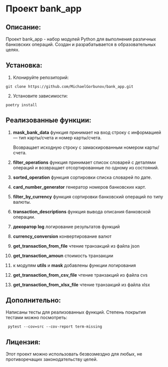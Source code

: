 # Проект bank_app

## Описание:

Проект bank_app - набор модулей Python для выполнения различных банковских операций.
Создан и разрабатывается в образовательных целях.

## Установка:

1. Клонируйте репозиторий:
```
git clone https://github.com/MichaelGorbunov/bank_app.git
```
2. Установите зависимости:
```
poetry install
```
## Реализованные функции:

1. **mask_bank_data**   функция принимает на вход строку с информацией — тип карты/счета и номер карты/счета.

    Возвращает исходную строку с замаскированным номером карты/счета.
2. **filter_operations** функция принимает список словарей с деталями операций и возвращает 
отсортированные по одному из состояний.
3. **sorted_operation** функция сортировки списка словарей по дате.
4. **card_number_generator** генератор номеров банковских карт.
5. **filter_by_currency** функция сортировки банковский операций по типу валюты.
6. **transaction_descriptions** функция вывода описания банковской операции.
7. **декоратор log** логирование результатов функций
8. **currency_conversion** конвертирование валют
9. **get_transaction_from_file** чтение транзакций из файла json
10. **get_transaction_amoun** стоимость транзакции
11. к модулям **utils** и **mask** добавлены функции логирования
12. **get_transaction_from_csv_file** чтение транзакций из файла cvs
13. **get_transaction_from_xlsx_file** чтение транзакций из файла xlsx

## Дополнительно:
Написаны тесты для реализованных функций. Степень покрытия тестами можно посмотреть:
```
 pytest --cov=src --cov-report term-missing
```

## Лицензия:

Этот проект можно использовать безвозмездно для любых, 
не противоречащих законодательству целей.
